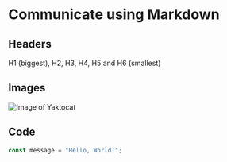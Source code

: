 # Communicate using Markdown

## Headers

H1 (biggest), H2, H3, H4, H5 and H6 (smallest)

## Images

![Image of Yaktocat](https://octodex.github.com/images/yaktocat.png)

## Code

``` javascript
const message = "Hello, World!";
```
